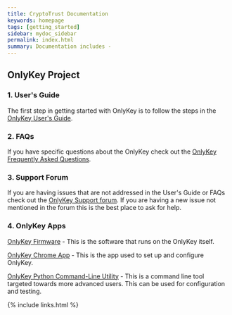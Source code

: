 ```yaml
---
title: CryptoTrust Documentation
keywords: homepage
tags: [getting_started]
sidebar: mydoc_sidebar
permalink: index.html
summary: Documentation includes -
---
```


## OnlyKey Project

### 1. User's Guide

The first step in getting started with OnlyKey is to follow the steps in the [OnlyKey User's Guide](https://crp.to/okstart).

### 2. FAQs

If you have specific questions about the OnlyKey check out the [OnlyKey Frequently Asked Questions](https://docs.crp.to/faq.html).

### 3. Support Forum

If you are having issues that are not addressed in the User's Guide or FAQs check out the [OnlyKey Support forum](https://groups.google.com/forum/#!forum/onlykey). If you are having a new issue not mentioned in the forum this is the best place to ask for help.

### 4. OnlyKey Apps

[OnlyKey Firmware](https://github.com/trustcrypto/OnlyKey-Firmware) - This is the software that runs on the OnlyKey itself. 

[OnlyKey Chrome App](https://github.com/trustcrypto/OnlyKey-Chrome-App) - This is the app used to set up and configure OnlyKey.

[OnlyKey Python Command-Line Utility](https://github.com/trustcrypto/python-onlykey) - This is a command line tool targeted towards more advanced users. This can be used for configuration and testing.

{% include links.html %}
